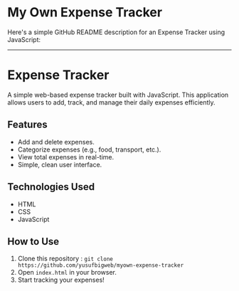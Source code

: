 # My Own Expense Tracker
Here's a simple GitHub README description for an Expense Tracker using JavaScript:

---

# Expense Tracker

A simple web-based expense tracker built with JavaScript. This application allows users to add, track, and manage their daily expenses efficiently.

## Features
- Add and delete expenses.
- Categorize expenses (e.g., food, transport, etc.).
- View total expenses in real-time.
- Simple, clean user interface.

## Technologies Used
- HTML
- CSS
- JavaScript

## How to Use
1. Clone this repository : `git clone https://github.com/yusufbigweb/myown-expense-tracker`
2. Open `index.html` in your browser.
3. Start tracking your expenses!